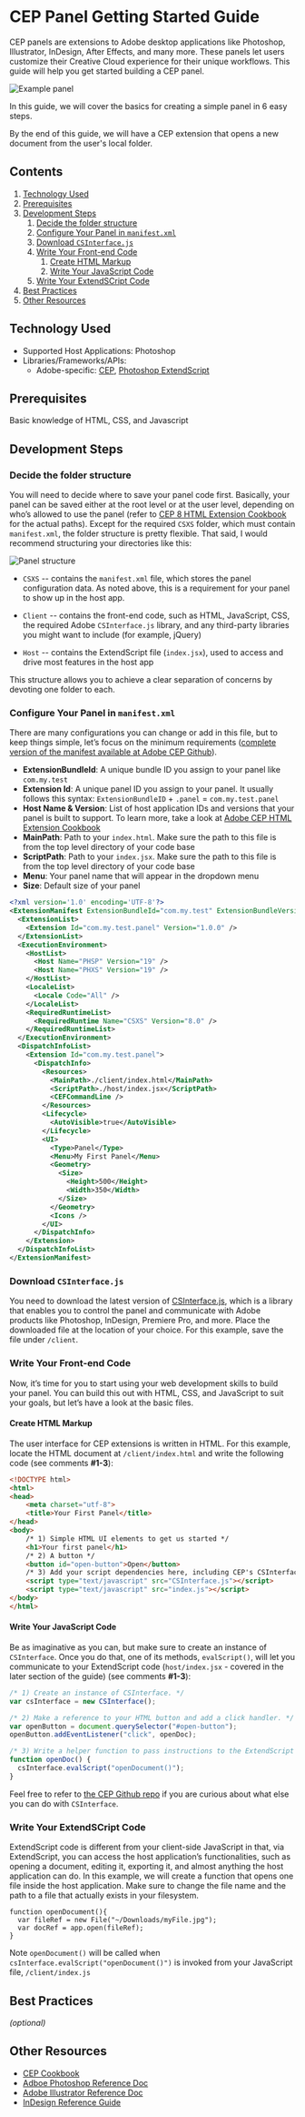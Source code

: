 # CEP Panel Getting Started Guide

CEP panels are extensions to Adobe desktop applications like Photoshop, Illustrator, InDesign, After Effects, and many more. These panels let users customize their Creative Cloud experience for their unique workflows. This guide will help you get started building a CEP panel. 

![Example panel](/assets/panel.gif?raw=true)

In this guide, we will cover the basics for creating a simple panel in 6 easy steps.

By the end of this guide, we will have a CEP extension that opens a new document from the user's local folder.

<!-- START doctoc generated TOC please keep comment here to allow auto update -->
<!-- DON'T EDIT THIS SECTION, INSTEAD RE-RUN doctoc TO UPDATE -->
## Contents

1. [Technology Used](#technology-used)
1. [Prerequisites](#prerequisites)
1. [Development Steps](#development-steps)
    1. [Decide the folder structure](#decide-the-folder-structure)
    1. [Configure Your Panel in `manifest.xml`](#configure-your-panel-in-manifestxml)
    1. [Download `CSInterface.js`](#download-csinterfacejs)
    1. [Write Your Front-end Code](#write-your-front-end-code)
        1. [Create HTML Markup](#create-html-markup)
        1. [Write Your JavaScript Code](#write-your-javascript-code)
    1. [Write Your ExtendSCript Code](#write-your-extendscript-code)
1. [Best Practices](#best-practices)
1. [Other Resources](#other-resources)

<!-- END doctoc generated TOC please keep comment here to allow auto update -->

## Technology Used
- Supported Host Applications: Photoshop
- Libraries/Frameworks/APIs:
    - Adobe-specific: [CEP](https://github.com/Adobe-CEP/CEP-Resources), [Photoshop ExtendScript](https://www.adobe.com/devnet/photoshop/scripting.html)


## Prerequisites
Basic knowledge of HTML, CSS, and Javascript


## Development Steps
### Decide the folder structure
You will need to decide where to save your panel code first. Basically, your panel can be saved either at the root level or at the user level, depending on who’s allowed to use the panel (refer to [CEP 8 HTML Extension Cookbook](https://github.com/Adobe-CEP/CEP-Resources/blob/master/CEP_8.x/Documentation/CEP%208.0%20HTML%20Extension%20Cookbook.md#extension-folders) for the actual paths).
Except for the required `CSXS` folder, which must contain `manifest.xml`, the folder structure is pretty flexible. That said, I would recommend structuring your directories like this:

![Panel structure](/assets/panel-structure.png?raw=true)

- `CSXS` -- contains the `manifest.xml` file, which stores the panel configuration data. As noted above, this is a requirement for your panel to show up in the host app.

- `Client` -- contains the front-end code, such as HTML, JavaScript, CSS, the required Adobe `CSInterface.js` library, and any third-party libraries you might want to include (for example, jQuery)

- `Host` -- contains the ExtendScript file (`index.jsx`), used to access and drive most features in the host app

This structure allows you to achieve a clear separation of concerns by devoting one folder to each.

### Configure Your Panel in `manifest.xml`
There are many configurations you can change or add in this file, but to keep things simple, let’s focus on the minimum requirements ([complete version of the manifest available at Adobe CEP Github](https://github.com/Adobe-CEP/CEP-Resources/blob/master/CEP_8.x/ExtensionManifest_v_7_0.xsd)).

- **ExtensionBundleId**: A unique bundle ID you assign to your panel like `com.my.test`
- **Extension Id**: A unique panel ID you assign to your panel. It usually follows this syntax: `ExtensionBundleID` + `.panel` = `com.my.test.panel`
- **Host Name & Version**: List of host application IDs and versions that your panel is built to support. To learn more, take a look at [Adobe CEP HTML Extension Cookbook](https://github.com/Adobe-CEP/CEP-Resources/blob/master/CEP_8.x/Documentation/CEP%208.0%20HTML%20Extension%20Cookbook.md#applications-integrated-with-cep)
- **MainPath**: Path to your `index.html`. Make sure the path to this file is from the top level directory of your code base
- **ScriptPath**: Path to your `index.jsx`. Make sure the path to this file is from the top level directory of your code base
- **Menu**: Your panel name that will appear in the dropdown menu
- **Size**: Default size of your panel

```xml
<?xml version='1.0' encoding='UTF-8'?>
<ExtensionManifest ExtensionBundleId="com.my.test" ExtensionBundleVersion="1.0.0" Version="8.0" xmlns:xsi="http://www.w3.org/2001/XMLSchema-instance">
  <ExtensionList>
    <Extension Id="com.my.test.panel" Version="1.0.0" />
  </ExtensionList>
  <ExecutionEnvironment>
    <HostList>
      <Host Name="PHSP" Version="19" />
      <Host Name="PHXS" Version="19" />
    </HostList>
    <LocaleList>
      <Locale Code="All" />
    </LocaleList>
    <RequiredRuntimeList>
      <RequiredRuntime Name="CSXS" Version="8.0" />
    </RequiredRuntimeList>
  </ExecutionEnvironment>
  <DispatchInfoList>
    <Extension Id="com.my.test.panel">
      <DispatchInfo>
        <Resources>
          <MainPath>./client/index.html</MainPath>
          <ScriptPath>./host/index.jsx</ScriptPath>
          <CEFCommandLine />
        </Resources>
        <Lifecycle>
          <AutoVisible>true</AutoVisible>
        </Lifecycle>
        <UI>
          <Type>Panel</Type>
          <Menu>My First Panel</Menu>
          <Geometry>
            <Size>
              <Height>500</Height>
              <Width>350</Width>
            </Size>
          </Geometry>
          <Icons />
        </UI>
      </DispatchInfo>
    </Extension>
  </DispatchInfoList>
</ExtensionManifest>
```

### Download `CSInterface.js`
You need to download the latest version of [CSInterface.js](https://github.com/Adobe-CEP/CEP-Resources/blob/master/CEP_8.x/CSInterface.js), which is a library that enables you to control the panel and communicate with Adobe products like Photoshop, InDesign, Premiere Pro, and more. Place the downloaded file at the location of your choice. For this example, save the file under `/client`.

### Write Your Front-end Code
Now, it’s time for you to start using your web development skills to build your panel. You can build this out with HTML, CSS, and JavaScript to suit your goals, but let’s have a look at the basic files.

#### Create HTML Markup
The user interface for CEP extensions is written in HTML. For this example, locate the HTML document at `/client/index.html` and write the following code (see comments **#1-3**):
```html
<!DOCTYPE html>
<html>
<head>
    <meta charset="utf-8">
    <title>Your First Panel</title>
</head>
<body>
    /* 1) Simple HTML UI elements to get us started */
    <h1>Your first panel</h1>
    /* 2) A button */
    <button id="open-button">Open</button>
    /* 3) Add your script dependencies here, including CEP's CSInterface.js library */
    <script type="text/javascript" src="CSInterface.js"></script>
    <script type="text/javascript" src="index.js"></script>
</body>
</html>
```

#### Write Your JavaScript Code
Be as imaginative as you can, but make sure to create an instance of `CSInterface`. Once you do that, one of its methods, `evalScript()`, will let you communicate to your ExtendScript code (`host/index.jsx` - covered in the later section of the guide) (see comments **#1-3**): 

```javascript
/* 1) Create an instance of CSInterface. */
var csInterface = new CSInterface();

/* 2) Make a reference to your HTML button and add a click handler. */
var openButton = document.querySelector("#open-button");
openButton.addEventListener("click", openDoc);

/* 3) Write a helper function to pass instructions to the ExtendScript side. */
function openDoc() {
  csInterface.evalScript("openDocument()");
}
```

Feel free to refer to [the CEP Github repo](https://github.com/Adobe-CEP/CEP-Resources) if you are curious about what else you can do with `CSInterface`. 

### Write Your ExtendSCript Code
ExtendScript code is different from your client-side JavaScript in that, via ExtendScript, you can access the host application’s functionalities, such as opening a document, editing it, exporting it, and almost anything the host application can do. In this example, we will create a function that opens one file inside the host application. Make sure to change the file name and the path to a file that actually exists in your filesystem.
```
function openDocument(){
  var fileRef = new File("~/Downloads/myFile.jpg");
  var docRef = app.open(fileRef);
}
```
Note `openDocument()` will be called when `csInterface.evalScript("openDocument()")` is invoked from your JavaScript file, `/client/index.js`

## Best Practices
_(optional)_

## Other Resources
- [CEP Cookbook](https://github.com/Adobe-CEP/CEP-Resources/blob/master/CEP_8.x/Documentation/CEP%208.0%20HTML%20Extension%20Cookbook.md)
- [Adboe Photoshop Reference Doc](https://www.adobe.com/devnet/photoshop/scripting.html)
- [Adobe Illustrator Reference Doc](https://wwwimages2.adobe.com/content/dam/acom/en/devnet/illustrator/pdf/Illustrator_JavaScript_Scripting_Reference_2017.pdf)
- [InDesign Reference Guide](https://wwwimages2.adobe.com/content/dam/acom/en/devnet/indesign/sdk/cs6/scripting/InDesign_ScriptingGuide_JS_JP.pdf)
